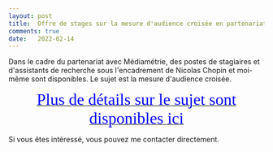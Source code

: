 ```yaml
---
layout: post
title:  Offre de stages sur la mesure d'audience croisée en partenariat avec Médiamétrie
comments: true
date:   2022-02-14
---
```


Dans le cadre du partenariat avec Médiamétrie, des postes de stagiaires et d'assistants de recherche sous l'encadrement de Nicolas Chopin et moi-même sont disponibles. Le sujet est la mesure d'audience croisée. 



[<center><font face="verdana" size='6' color='blue'> Plus de détails sur le sujet sont disponibles ici </font></center>](/assets/XMM_stage.pdf)

Si vous êtes intéressé, vous pouvez me contacter directement.




 